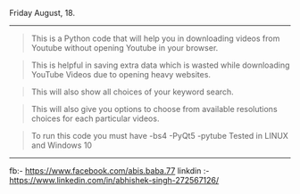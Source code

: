 
Friday August, 18.
**************************************************************
>This is a Python code that will help you in downloading videos from Youtube without opening Youtube in your browser.
 
>This is helpful in saving extra data which is wasted while downloading YouTube Videos due to opening heavy websites.

>This will also show all choices of your keyword search.

>This will also give you options to choose from available resolutions choices for each particular videos.

>To run this code you must have
   -bs4
   -PyQt5
   -pytube 
>Tested in LINUX and Windows 10
**********************************************************

fb:- https://www.facebook.com/abis.baba.77
linkdin :- https://www.linkedin.com/in/abhishek-singh-272567126/

